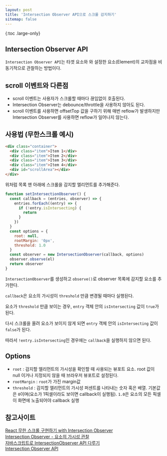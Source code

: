 ```yaml
---
layout: post
title: 'Intersection Observer API으로 스크롤 감지하기'
sitemap: false
---
```


{:toc .large-only}

## Intersection Observer API

`Intersection Observer API`는 타겟 요소와 와 설정한 요소(Element)의 교차점을 비동기적으로 관찰하는 방법이다.

## scroll 이벤트와 다른점

- scroll 이벤트는 사용자가 스크롤할 때마다 끊임없이 호출된다.
- Intersection Observer는 debounce/throttle을 사용하지 않아도 된다.
- scroll 이벤트를 사용하면 offsetTop 값을 구하기 위해 매번 reflow가 발생하지만 Intersection Observer를 사용하면 reflow가 일어나지 않는다.

## 사용법 (무한스크롤 예시)

```html
<div class="container">
  <div class="item">Item 1</div>
  <div class="item">Item 2</div>
  <div class="item">Item 3</div>
  <div class="item">Item 4</div>
  <div id="scrollArea"></div>
</div>
```

위처럼 목록 맨 아래에 스크롤을 감지할 엘리먼트를 추가해준다.

```js
function setIntersectionObserver() {
  const callback = (entries, observer) => {
    entries.forEach((entry) => {
      if (!entry.isIntersecting) {
        return
      }
    })
  }
  const options = {
    root: null,
    rootMargin: '0px',
    threshold: 1.0
  }
  const observer = new IntersectionObserver(callback, options)
  observer.observe(el)
  return observer
}
```

`IntersectionObserver`를 생성하고 `observe()`로 observer 목록에 감지할 요소를 추가한다.

`callback`은 요소의 가시성이 `threshold` 만큼 변경될 때마다 실행된다.

요소가 `threshold` 만큼 보이는 경우, `entry` 객체 안의 `isIntersecting` 값이 `true`가 된다.

다시 스크롤을 올려 요소가 보이지 않게 되면 `entry` 객체 안의 `isIntersecting` 값이 `false`가 된다.

따라서 `!entry.isIntersecting`인 경우에는 `callback`을 실행하지 않으면 된다.

## Options

- `root` : 감지할 엘리먼트의 가시성을 확인할 때 사용되는 뷰포트 요소. root 값이 null 이거나 지정되지 않을 때 브라우저 뷰포트로 설정된다.
- `rootMargin` : `root`가 가진 margin값
- `threshold` : 감지할 엘리먼트의 가시성 퍼센트를 나타내는 숫자 혹은 배열. 기본값은 `0`이며(요소가 1픽셀이라도 보이면 callback이 실행됨). `1.0`은 요소의 모든 픽셀이 화면에 노출되어야 callback 실행

## 참고사이트

[React 무한 스크롤 구현하기 with Intersection Observer](https://velog.io/@jce1407/React-%EB%AC%B4%ED%95%9C-%EC%8A%A4%ED%81%AC%EB%A1%A4-%EA%B5%AC%ED%98%84%ED%95%98%EA%B8%B0-with-Intersection-Observer)<br/>
[Intersection Observer - 요소의 가시성 관찰](https://heropy.blog/2019/10/27/intersection-observer/)<br/>
[자바스크립트로 IntersectionObserver API 다루기](https://imkh.dev/js-intersection-observer/)<br/>
[Intersection Observer API](https://developer.mozilla.org/ko/docs/Web/API/Intersection_Observer_API)
